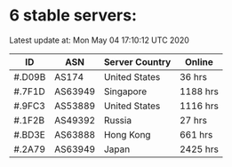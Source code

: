 # 6 stable servers:

Latest update at: Mon May 04 17:10:12 UTC 2020

| ID | ASN | Server Country | Online |
| -- | --- | -------------- | ------ |
| #.D09B | AS174 | United States | 36 hrs |
| #.7F1D | AS63949 | Singapore | 1188 hrs |
| #.9FC3 | AS53889 | United States | 1116 hrs |
| #.1F2B | AS49392 | Russia | 27 hrs |
| #.BD3E | AS63888 | Hong Kong | 661 hrs |
| #.2A79 | AS63949 | Japan | 2425 hrs |

